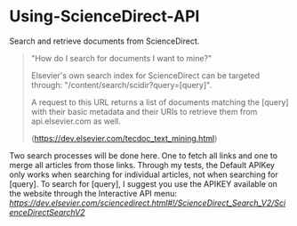 # Using-ScienceDirect-API
Search and retrieve documents from ScienceDirect.

>"How do I search for documents I want to mine?"
>
>Elsevier's own search index for ScienceDirect can be targeted through:
>	"/content/search/scidir?query=[query]".
>	
>A request to this URL returns a list of documents matching the [query] with their basic metadata and their URIs to retrieve them from api.elsevier.com as well.
>
>(https://dev.elsevier.com/tecdoc_text_mining.html)

Two search processes will be done here. One to fetch all links and one to merge all articles from those links.
Through my tests, the Default APIKey only works when searching for individual articles, not when searching for [query].
To search for [query], I suggest you use the APIKEY available on the website through the Interactive API menu:
_https://dev.elsevier.com/sciencedirect.html#!/ScienceDirect_Search_V2/ScienceDirectSearchV2_
